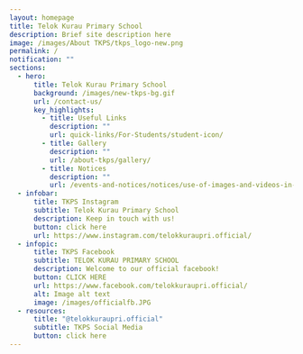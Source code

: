 ```yaml
---
layout: homepage
title: Telok Kurau Primary School
description: Brief site description here
image: /images/About TKPS/tkps_logo-new.png
permalink: /
notification: ""
sections:
  - hero:
      title: Telok Kurau Primary School
      background: /images/new-tkps-bg.gif
      url: /contact-us/
      key_highlights:
        - title: Useful Links
          description: ""
          url: quick-links/For-Students/student-icon/
        - title: Gallery
          description: ""
          url: /about-tkps/gallery/
        - title: Notices
          description: ""
          url: /events-and-notices/notices/use-of-images-and-videos-in-publication/
  - infobar:
      title: TKPS Instagram
      subtitle: Telok Kurau Primary School
      description: Keep in touch with us!
      button: click here
      url: https://www.instagram.com/telokkuraupri.official/
  - infopic:
      title: TKPS Facebook
      subtitle: TELOK KURAU PRIMARY SCHOOL
      description: Welcome to our official facebook!
      button: CLICK HERE
      url: https://www.facebook.com/telokkuraupri.official/
      alt: Image alt text
      image: /images/officialfb.JPG
  - resources:
      title: "@telokkuraupri.official"
      subtitle: TKPS Social Media
      button: click here
---
```

